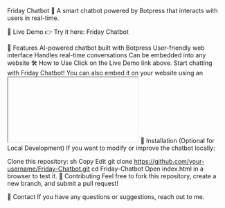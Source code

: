 Friday Chatbot 🤖
A smart chatbot powered by Botpress that interacts with users in real-time.

🚀 Live Demo
👉 Try it here: Friday Chatbot

📌 Features
AI-powered chatbot built with Botpress
User-friendly web interface
Handles real-time conversations
Can be embedded into any website
🛠️ How to Use
Click on the Live Demo link above.
Start chatting with Friday Chatbot!
You can also embed it on your website using an <iframe>.
📦 Embed in a Website
To add this chatbot to your website, insert the following iframe code:

html
Copy
Edit
<iframe src="https://cdn.botpress.cloud/webchat/v2.2/shareable.html?configUrl=https://files.bpcontent.cloud/2025/01/31/06/20250131062548-ABDEL16C.json" width="100%" height="700px"></iframe>
📝 Installation (Optional for Local Development)
If you want to modify or improve the chatbot locally:

Clone this repository:
sh
Copy
Edit
git clone https://github.com/your-username/Friday-Chatbot.git
cd Friday-Chatbot
Open index.html in a browser to test it.
🤝 Contributing
Feel free to fork this repository, create a new branch, and submit a pull request!

📧 Contact
If you have any questions or suggestions, reach out to me.

